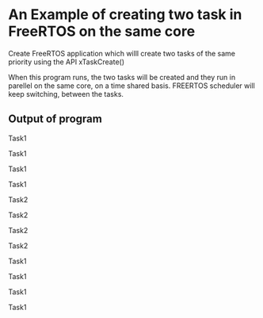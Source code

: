# An Example of creating two task in FreeRTOS on the same core
Create FreeRTOS application which willl create two tasks of the same priority using
the API xTaskCreate()

When this program runs, the two tasks will be created and they  run in parellel on the same core, on a time shared basis.
FREERTOS scheduler will keep switching, between the tasks. 

## Output of program 

 Task1
 
 Task1 
 
 Task1
 
 Task1

 Task2
 
 Task2 
 
 Task2
 
 Task2
 
 Task1
 
 Task1 
 
 Task1
 
 Task1

 
 
